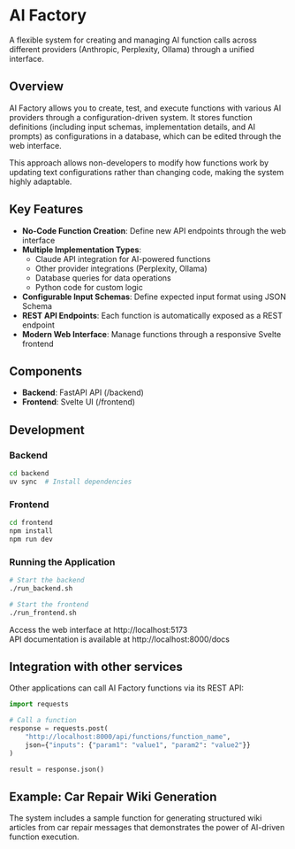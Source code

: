 # AI Factory

A flexible system for creating and managing AI function calls across different providers (Anthropic, Perplexity, Ollama) through a unified interface.

## Overview

AI Factory allows you to create, test, and execute functions with various AI providers through a configuration-driven system. It stores function definitions (including input schemas, implementation details, and AI prompts) as configurations in a database, which can be edited through the web interface.

This approach allows non-developers to modify how functions work by updating text configurations rather than changing code, making the system highly adaptable.

## Key Features

- **No-Code Function Creation**: Define new API endpoints through the web interface
- **Multiple Implementation Types**:
  - Claude API integration for AI-powered functions
  - Other provider integrations (Perplexity, Ollama)
  - Database queries for data operations
  - Python code for custom logic
- **Configurable Input Schemas**: Define expected input format using JSON Schema
- **REST API Endpoints**: Each function is automatically exposed as a REST endpoint
- **Modern Web Interface**: Manage functions through a responsive Svelte frontend

## Components

- **Backend**: FastAPI API (/backend)
- **Frontend**: Svelte UI (/frontend)

## Development

### Backend
```bash
cd backend
uv sync  # Install dependencies
```

### Frontend
```bash
cd frontend
npm install
npm run dev
```

### Running the Application

```bash
# Start the backend
./run_backend.sh

# Start the frontend 
./run_frontend.sh
```

Access the web interface at http://localhost:5173  
API documentation is available at http://localhost:8000/docs

## Integration with other services

Other applications can call AI Factory functions via its REST API:

```python
import requests

# Call a function
response = requests.post(
    "http://localhost:8000/api/functions/function_name",
    json={"inputs": {"param1": "value1", "param2": "value2"}}
)

result = response.json()
```

## Example: Car Repair Wiki Generation

The system includes a sample function for generating structured wiki articles from car repair messages that demonstrates the power of AI-driven function execution.